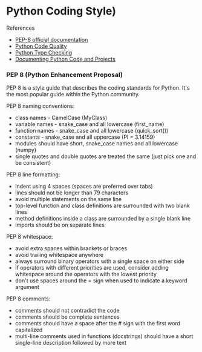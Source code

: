 # Python Coding Style)

References
+ [PEP-8 official documentation](https://www.python.org/dev/peps/pep-0008/)
+ [Python Code Quality](https://testdriven.io/blog/python-code-quality/)
+ [Python Type Checking](https://testdriven.io/blog/python-type-checking/)
+ [Documenting Python Code and Projects](https://testdriven.io/blog/documenting-python/)



### PEP 8 (Python Enhancement Proposal)
PEP 8 is a style guide that describes the coding standards for Python. It's the most popular guide within the Python community.
  
PEP 8 naming conventions:
  + class names -  CamelCase (MyClass)
  + variable names - snake_case and all lowercase (first_name)
  + function names - snake_case and all lowercase (quick_sort())
  + constants - snake_case and all uppercase (PI = 3.14159)
  + modules should have short, snake_case names and all lowercase (numpy)
  + single quotes and double quotes are treated the same (just pick one and be consistent)

PEP 8 line formatting:
  + indent using 4 spaces (spaces are preferred over tabs)
  + lines should not be longer than 79 characters
  + avoid multiple statements on the same line
  + top-level function and class definitions are surrounded with two blank lines
  + method definitions inside a class are surrounded by a single blank line
  + imports should be on separate lines


PEP 8 whitespace:
  + avoid extra spaces within brackets or braces
  + avoid trailing whitespace anywhere
  + always surround binary operators with a single space on either side
  + if operators with different priorities are used, consider adding whitespace around the operators with the lowest priority
  + don't use spaces around the = sign when used to indicate a keyword argument

PEP 8 comments:
  + comments should not contradict the code
  + comments should be complete sentences
  + comments should have a space after the # sign with the first word capitalized
  + multi-line comments used in functions (docstrings) should have a short single-line description followed by more text

    
